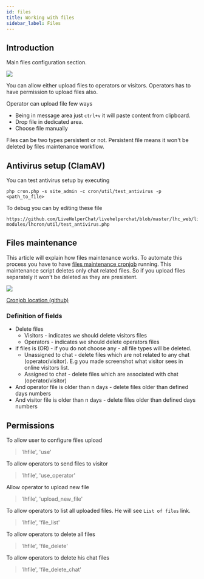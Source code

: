 ```yaml
---
id: files
title: Working with files
sidebar_label: Files
---
```


## Introduction

Main files configuration section.

![](/img/files/files-configuration.jpg)

You can allow either upload files to operators or visitors. Operators has to have permission to upload files also.

Operator can upload file few ways
 * Being in message area just `ctrl+v` it will paste content from clipboard.
 * Drop file in dedicated area.
 * Choose file manually
  
Files can be two types persistent or not. Persistent file means it won't be deleted by files maintenance workflow.

## Antivirus setup (ClamAV)

You can test antivirus setup by executing

```shell
php cron.php -s site_admin -c cron/util/test_antivirus -p <path_to_file>
```

To debug you can by editing these file

```
https://github.com/LiveHelperChat/livehelperchat/blob/master/lhc_web/lib/core/lhexternal/Clamav.php
modules/lhcron/util/test_antivirus.php
```

## Files maintenance

This article will explain how files maintenance works. To automate this process you have to have [files maintenance cronjob](development/cronjob.md#files-maintenance) running. This maintenance script deletes only chat related files. So if you upload files separately it won't be deleted as they are presistent. 

![](/img/files/maintain.jpg)

[Cronjob location (github)](https://github.com/LiveHelperChat/livehelperchat/blob/master/lhc_web/modules/lhcron/util/maintain_files.php)

### Definition of fields

 * Delete files
    * Visitors - indicates we should delete visitors files
    * Operators - indicates we should delete operators files
 * if files is (OR) - if you do not choose any - all file types will be deleted.
    * Unassigned to chat - delete files which are not related to any chat (operator/visitor). E.g you made screenshot what visitor sees in online visitors list.
    * Assigned to chat - delete files which are associated with chat (operator/visitor)
 * And operator file is older than n days - delete files older than defined days numbers
 * And visitor file is older than n days - delete files older than defined days numbers

## Permissions

To allow user to configure files upload
> 'lhfile', 'use'

To allow operators to send files to visitor
> 'lhfile', 'use_operator'

Allow operator to upload new file
> 'lhfile', 'upload_new_file'

To allow operators to list all uploaded files. He will see `List of files` link.
> 'lhfile', 'file_list'

To allow operators to delete all files
> 'lhfile', 'file_delete'

To allow operators to delete his chat files
> 'lhfile', 'file_delete_chat'


